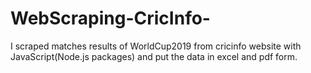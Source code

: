 # WebScraping-CricInfo-
I scraped matches results of WorldCup2019 from cricinfo website with JavaScript(Node.js packages) and put the data in excel and pdf form.
